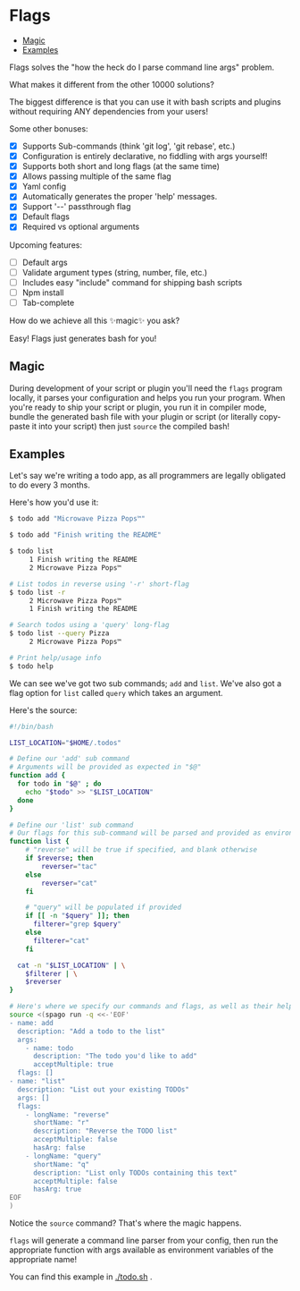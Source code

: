# Flags


<!-- toc GFM -->

* [Magic](#magic)
* [Examples](#examples)

<!-- tocstop -->

Flags solves the "how the heck do I parse command line args" problem.

What makes it different from the other 10000 solutions?

The biggest difference is that you can use it with bash scripts and plugins
without requiring ANY dependencies from your users!

Some other bonuses:

- [x] Supports Sub-commands (think 'git log', 'git rebase', etc.)
- [x] Configuration is entirely declarative, no fiddling with args yourself!
- [x] Supports both short and long flags (at the same time) 
- [x] Allows passing multiple of the same flag
- [x] Yaml config
- [x] Automatically generates the proper 'help' messages.
- [x] Support '--' passthrough flag
- [x] Default flags
- [x] Required vs optional arguments

Upcoming features:

- [ ] Default args
- [ ] Validate argument types (string, number, file, etc.)
- [ ] Includes easy "include" command for shipping bash scripts
- [ ] Npm install
- [ ] Tab-complete

How do we achieve all this ✨magic✨ you ask?

Easy! Flags just generates bash for you!

## Magic

During development of your script or plugin you'll need the `flags` program locally, 
it parses your configuration and helps you run your program.
When you're ready to ship your script or plugin, you run it in compiler mode,
bundle the generated bash file with your plugin or script (or literally copy-paste it into your script)
then just `source` the compiled bash!

## Examples

Let's say we're writing a todo app, as all programmers are legally obligated to do every 3 months.

Here's how you'd use it:

```bash
$ todo add "Microwave Pizza Pops™"

$ todo add "Finish writing the README"

$ todo list
     1 Finish writing the README
     2 Microwave Pizza Pops™

# List todos in reverse using '-r' short-flag
$ todo list -r
     2 Microwave Pizza Pops™
     1 Finish writing the README

# Search todos using a 'query' long-flag
$ todo list --query Pizza
     2 Microwave Pizza Pops™

# Print help/usage info
$ todo help
```

We can see we've got two sub commands; `add` and `list`.
We've also got a flag option for `list` called `query` which takes an argument.


Here's the source:


```bash
#!/bin/bash

LIST_LOCATION="$HOME/.todos"

# Define our 'add' sub command
# Arguments will be provided as expected in "$@"
function add {
  for todo in "$@" ; do
    echo "$todo" >> "$LIST_LOCATION"
  done
}

# Define our 'list' sub command
# Our flags for this sub-command will be parsed and provided as environment variables
function list {
    # "reverse" will be true if specified, and blank otherwise
    if $reverse; then
        reverser="tac"
    else
        reverser="cat"
    fi

    # "query" will be populated if provided
    if [[ -n "$query" ]]; then
      filterer="grep $query"
    else
      filterer="cat"
    fi

  cat -n "$LIST_LOCATION" | \
    $filterer | \
    $reverser
}

# Here's where we specify our commands and flags, as well as their help text and descriptions
source <(spago run -q <<-'EOF'
- name: add
  description: "Add a todo to the list"
  args:
    - name: todo
      description: "The todo you'd like to add"
      acceptMultiple: true
  flags: []
- name: "list"
  description: "List out your existing TODOs"
  args: []
  flags:
    - longName: "reverse"
      shortName: "r"
      description: "Reverse the TODO list"
      acceptMultiple: false
      hasArg: false
    - longName: "query"
      shortName: "q"
      description: "List only TODOs containing this text"
      acceptMultiple: false
      hasArg: true
EOF
)
```

Notice the `source` command? That's where the magic happens.

`flags` will generate a command line parser from your config, then run the appropriate function
with args available as environment variables of the appropriate name!


You can find this example in [./todo.sh](./todo.sh) .
